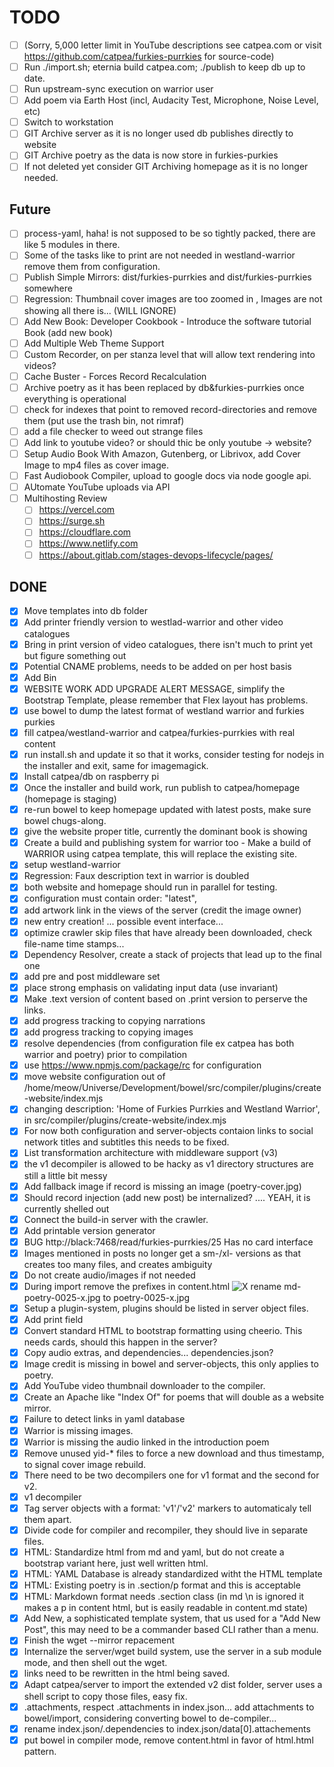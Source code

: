 # TODO

- [ ] (Sorry, 5,000 letter limit in YouTube descriptions see catpea.com or visit https://github.com/catpea/furkies-purrkies for source-code)
- [ ] Run ./import.sh; eternia build catpea.com; ./publish to keep db up to date.
- [ ] Run upstream-sync execution on warrior user
- [ ] Add poem via Earth Host (incl, Audacity Test, Microphone, Noise Level, etc)
- [ ] Switch to workstation
- [ ] GIT Archive server as it is no longer used db publishes directly to website
- [ ] GIT Archive poetry as the data is now store in furkies-purkies
- [ ] If not deleted yet consider GIT Archiving homepage as it is no longer needed.

## Future
- [ ] process-yaml, haha! is not supposed to be so tightly packed, there are like 5 modules in there.
- [ ] Some of the tasks like to print are not needed in westland-warrior remove them from configuration.
- [ ] Publish Simple Mirrors: dist/furkies-purrkies and dist/furkies-purrkies somewhere
- [ ] Regression: Thumbnail cover images are too zoomed in , Images are not showing all there is... (WILL IGNORE)
- [ ] Add New Book: Developer Cookbook - Introduce the software tutorial Book (add new book)
- [ ] Add Multiple Web Theme Support
- [ ] Custom Recorder, on per stanza level that will allow text rendering into videos?
- [ ] Cache Buster - Forces Record Recalculation
- [ ] Archive poetry as it has been replaced by db&furkies-purrkies once everything is operational
- [ ] check for indexes that point to removed record-directories and remove them (put use the trash bin, not rimraf)
- [ ] add a file checker to weed out strange files
- [ ] Add link to youtube video? or should thic be only youtube -> website?
- [ ] Setup Audio Book With Amazon, Gutenberg, or Librivox, add Cover Image to mp4 files as cover image.
- [ ] Fast Audiobook Compiler, upload to google docs via node google api.
- [ ] AUtomate YouTube uploads via API
- [ ] Multihosting Review
  - [ ] https://vercel.com
  - [ ] https://surge.sh
  - [ ] https://cloudflare.com
  - [ ] https://www.netlify.com
  - [ ] https://about.gitlab.com/stages-devops-lifecycle/pages/

## DONE

- [x] Move templates into db folder
- [x] Add printer friendly version to westlad-warrior and other video catalogues
- [x] Bring in print version of video catalogues, there isn't much to print yet but figure something out
- [x] Potential CNAME problems, needs to be added on per host basis
- [x] Add Bin
- [x] WEBSITE WORK ADD UPGRADE ALERT MESSAGE, simplify the Bootstrap Template, please remember that Flex layout has problems.
- [x] use bowel to dump the latest format of westland warrior and furkies purkies
- [x] fill catpea/westland-warrior and catpea/furkies-purrkies with real content
- [x] run install.sh and update it so that it works, consider testing for nodejs in the installer and exit, same for imagemagick.
- [x] Install catpea/db on raspberry pi
- [x] Once the installer and build work, run publish to catpea/homepage (homepage is staging)
- [x] re-run bowel to keep homepage updated with latest posts, make sure bowel chugs-along.
- [x] give the website proper title, currently the dominant book is showing
- [x] Create a build and publishing system for warrior too -  Make a build of WARRIOR using catpea template, this will replace the existing site.
- [x] setup westland-warrior
- [x] Regression: Faux description text in warrior is doubled
- [x] both website and homepage should run in parallel for testing.
- [x] configuration must contain order: "latest",
- [x] add artwork link in the views of the server (credit the image owner)
- [x] new entry creation! ... possible event interface...
- [x] optimize crawler skip files that have already been downloaded, check file-name time stamps...
- [x] Dependency Resolver, create a stack of projects that lead up to the final one
- [x] add pre and post middleware set
- [x] place strong emphasis on validating input data (use invariant)
- [x] Make .text version of content based on .print version to perserve the links.
- [x] add progress tracking to copying narrations
- [x] add progress tracking to copying images
- [x] resolve dependencies (from configuration file ex catpea has both warrior and poetry) prior to compilation
- [x] use https://www.npmjs.com/package/rc for configuration
- [x] move website configuration out of /home/meow/Universe/Development/bowel/src/compiler/plugins/create-website/index.mjs
- [x] changing description: 'Home of Furkies Purrkies and Westland Warrior', in src/compiler/plugins/create-website/index.mjs
- [x] For now both configuration and server-objects contaion links to social network titles and subtitles this needs to be fixed.
- [x] List transformation architecture with middleware support (v3)
- [x] the v1 decompiler is allowed to be hacky as v1 directory structures are still a little bit messy
- [x] Add fallback image if record is missing an image (poetry-cover.jpg)
- [x] Should record injection (add new post) be internalized? .... YEAH, it is currently shelled out
- [x] Connect the build-in server with the crawler.
- [x] Add printable version generator
- [x] BUG http://black:7468/read/furkies-purrkies/25 Has no card interface
- [x] Images mentioned in posts no longer get a sm-/xl- versions as that creates too many files, and creates ambiguity
- [x] Do not create audio/images if not needed
- [x] During import remove the prefixes in content.html <img src="..." alt="X"> rename md-poetry-0025-x.jpg to poetry-0025-x.jpg
- [x] Setup a plugin-system, plugins should be listed in server object files.
- [x] Add print field
- [x] Convert standard HTML to bootstrap formatting using cheerio. This needs cards, should this happen in the server?
- [x] Copy audio extras, and dependencies... dependencies.json?
- [x] Image credit is missing in bowel and server-objects, this only applies to poetry.
- [x] Add YouTube video thumbnail downloader to the compiler.
- [x] Create an Apache like "Index Of" for poems that will double as a website mirror.
- [x] Failure to detect links in yaml database
- [x] Warrior is missing images.
- [x] Warrior is missing the audio linked in the introduction poem
- [x] Remove unused yid-* files to force a new download and thus timestamp, to signal cover image rebuild.
- [x] There need to be two decompilers one for v1 format and the second for v2.
- [x] v1 decompiler
- [x] Tag server objects with a format: 'v1'/'v2' markers to automaticaly tell them apart.
- [x] Divide code for compiler and recompiler, they should live in separate files.
- [x] HTML: Standardize html from md and yaml, but do not create a bootstrap variant here, just well written html.
- [x] HTML: YAML Database is already standardized witht the HTML template
- [x] HTML: Existing poetry is in .section/p format and this is acceptable
- [x] HTML: Markdown format needs .section class (in md \n is ignored it makes a p in content html, but is easily readable in content.md state)
- [x] Add New, a sophisticated template system, that us used for a "Add New Post", this may need to be a commander based CLI rather than a menu.
- [x] Finish the wget --mirror repacement
- [x] Internalize the server/wget build system, use the server in a sub module mode, and then shell out the wget.
- [x] links need to be rewritten in the html being saved.
- [x] Adapt catpea/server to import the extended v2 dist folder, server uses a shell script to copy those files, easy fix.
- [x] .attachments, respect .attachments in index.json... add attachments to bowel/import, considering converting bowel to de-compiler...
- [x] rename index.json/.dependencies to index.json/data[0].attachements
- [x] put bowel in compiler mode, remove content.html in favor of html.html pattern.
